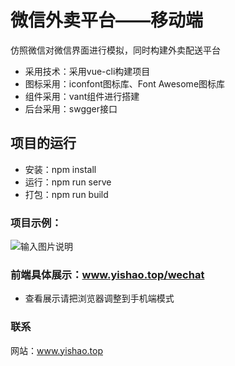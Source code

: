 # 微信外卖平台——移动端
仿照微信对微信界面进行模拟，同时构建外卖配送平台
- 采用技术：采用vue-cli构建项目
- 图标采用：iconfont图标库、Font Awesome图标库
- 组件采用：vant组件进行搭建
- 后台采用：swgger接口

## 项目的运行
- 安装：npm install
- 运行：npm run serve
- 打包：npm run build

### 项目示例：
![输入图片说明](https://images.gitee.com/uploads/images/2021/0817/143408_ec500afe_7478322.png "屏幕截图.png")

### 前端具体展示：www.yishao.top/wechat
- 查看展示请把浏览器调整到手机端模式

### 联系
网站：www.yishao.top
